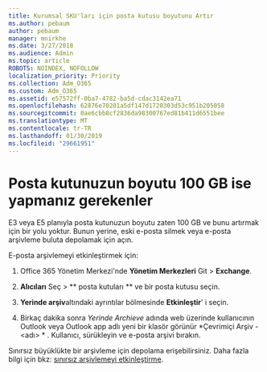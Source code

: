 ```yaml
---
title: Kurumsal SKU'ları için posta kutusu boyutunu Artır
ms.author: pebaum
author: pebaum
manager: mnirkhe
ms.date: 3/27/2018
ms.audience: Admin
ms.topic: article
ROBOTS: NOINDEX, NOFOLLOW
localization_priority: Priority
ms.collection: Adm_O365
ms.custom: Adm_O365
ms.assetid: e57572ff-0ba7-4782-ba5d-cdac3142ea71
ms.openlocfilehash: 62876e70201a5df147d1720303d53c951b205058
ms.sourcegitcommit: 0ae6cbb8cf2836da98300767ed81b411d6551bee
ms.translationtype: MT
ms.contentlocale: tr-TR
ms.lasthandoff: 01/30/2019
ms.locfileid: "29661951"
---
```

# <a name="what-to-do-if-your-mailbox-size-is-already-100gb"></a>Posta kutunuzun boyutu 100 GB ise yapmanız gerekenler

E3 veya E5 planıyla posta kutunuzun boyutu zaten 100 GB ve bunu artırmak için bir yolu yoktur. Bunun yerine, eski e-posta silmek veya e-posta arşivleme buluta depolamak için açın. 
  
E-posta arşivlemeyi etkinleştirmek için:
  
1. Office 365 Yönetim Merkezi'nde **Yönetim Merkezleri** Git \> **Exchange**. 
    
2. **Alıcıları** Seç \> ** posta kutuları ** ve bir posta kutusu seçin. 
    
3. **Yerinde arşiv**altındaki ayrıntılar bölmesinde **Etkinleştir**' i seçin. 
    
4. Birkaç dakika sonra *Yerinde Archieve* adında web üzerinde kullanıcının Outlook veya Outlook app adlı yeni bir klasör görünür *Çevrimiçi Arşiv - \<adı\> * . Kullanıcı, sürükleyin ve e-posta arşivi bırakın. 
    
Sınırsız büyüklükte bir arşivleme için depolama erişebilirsiniz. Daha fazla bilgi için bkz: [sınırsız arşivlemeyi etkinleştirme](https://support.office.com/article/enable-unlimited-archiving-in-office-365-admin-help-e2a789f2-9962-4960-9fd4-a00aa063559e).
  

